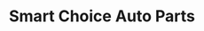 ---
title: "Smart Choice Auto Parts"
url: /junction/smart-choice-auto-parts/
shop: Autowerkstatt
---